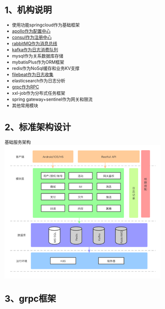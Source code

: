 # 1、机构说明

- 使用功能springcloud作为基础框架
- [apollo作为配置中心](apollo/readme.md)
- [consul作为注册中心](consul/readme.md)
- [rabbitMQ作为消息总线](rabbitmq/readme.md)
- [kafka作为日志消费队列](kafka/readme.md)
- mysql作为关系数据库存储
- mybatisPlus作为ORM框架
- redis作为NoSql缓存和业务KV支撑
- [filebeat作为日志收集](filebeat/readme.md)
- elasticsearch作为日志分析
- [grpc作为RPC](grpc.md)
- xxl-job作为分布式任务框架
- spring gateway+sentinel作为网关和限流
- 其他常用模块

# 2、标准架构设计

 基础服务架构
![整体架构设计](images/整体架构设计.png)
# 3、grpc框架

